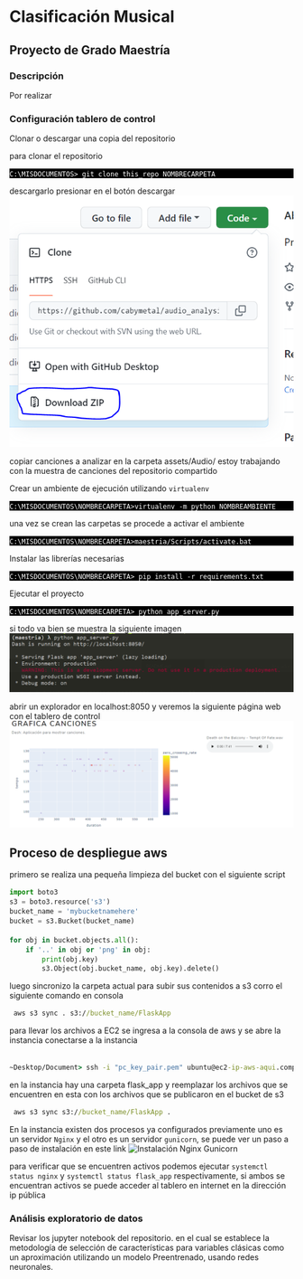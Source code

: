 # Clasificación Musical
## Proyecto de Grado Maestría

### Descripción
Por realizar

### Configuración tablero de control

Clonar o descargar una copia del repositorio

para clonar el repositorio
<p style="background:black">
<code style="background:black;color:white">C:\MISDOCUMENTOS> git clone this_repo NOMBRECARPETA
</code>
</p>

descargarlo presionar en el botón descargar <br>
![Descargar proyecto](assets/imagenes/download.PNG)

copiar canciones a analizar en la carpeta assets/Audio/ estoy trabajando con la muestra de canciones del repositorio compartido

Crear un ambiente de ejecución utilizando `virtualenv`
<p style="background:black">
<code style="background:black;color:white">C:\MISDOCUMENTOS\NOMBRECARPETA>virtualenv -m python NOMBREAMBIENTE
</code>
</p>

una vez se crean las carpetas se procede a activar el ambiente

<p style="background:black">
<code style="background:black;color:white">C:\MISDOCUMENTOS\NOMBRECARPETA>maestria/Scripts/activate.bat
</code>
</p>

Instalar las librerías necesarias

<p style="background:black">
<code style="background:black;color:white">C:\MISDOCUMENTOS\NOMBRECARPETA> pip install -r requirements.txt
</code>
</p>

Ejecutar el proyecto

<p style="background:black">
<code style="background:black;color:white">C:\MISDOCUMENTOS\NOMBRECARPETA> python app_server.py
</code>
</p>

si todo va bien se muestra la siguiente imagen <br>
![tablero en ejecucion](assets/imagenes/running_process.PNG)

abrir un explorador en localhost:8050 y veremos la siguiente página web con el tablero de control<br>
![Tablero de control](assets/imagenes/dashboard.PNG)

## Proceso de despliegue aws
primero se realiza una pequeña limpieza del bucket con el siguiente script
```Python
import boto3
s3 = boto3.resource('s3')
bucket_name = 'mybucketnamehere'
bucket = s3.Bucket(bucket_name)

for obj in bucket.objects.all():
    if '..' in obj or 'png' in obj:
        print(obj.key)
        s3.Object(obj.bucket_name, obj.key).delete()
```
luego sincronizo la carpeta actual para subir sus contenidos a s3 corro el siguiente comando en consola
```cmd
 aws s3 sync . s3://bucket_name/FlaskApp
```

para llevar los archivos a EC2 se ingresa a la consola de aws y se abre la instancia
conectarse a la instancia
``` cmd

~Desktop/Document> ssh -i "pc_key_pair.pem" ubuntu@ec2-ip-aws-aqui.compute-1.amazonaws.com
```
en la instancia hay una carpeta flask_app y reemplazar los archivos que se encuentren en
esta con los archivos que se publicaron en el bucket de s3
```cmd
 aws s3 sync s3://bucket_name/FlaskApp .
```

En la instancia existen dos procesos ya configurados previamente uno es un servidor `Nginx` y el otro es un servidor `gunicorn`,
se puede ver un paso a paso de instalación en este link ![Instalación Nginx Gunicorn](https://medium.com/techfront/step-by-step-visual-guide-on-deploying-a-flask-application-on-aws-ec2-8e3e8b82c4f7)

para verificar que se encuentren activos podemos ejecutar
```systemctl status nginx```
y 
```systemctl status flask_app```
respectivamente, si ambos se encuentran activos se puede acceder al tablero en internet en la dirección ip pública


### Análisis exploratorio de datos

Revisar los jupyter notebook del repositorio. en el cual se establece la metodología de selección de características
para variables clásicas como un aproximación utilizando un modelo Preentrenado, usando redes neuronales.

